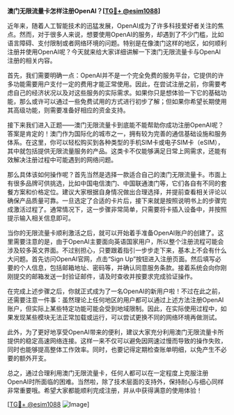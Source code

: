 **澳门无限流量卡怎样注册OpenAI？[[TG💪+ @esim1088](https://t.me/s/esim1088)]**

近年来，随着人工智能技术的迅猛发展，OpenAI成为了许多科技爱好者关注的焦点。然而，对于很多人来说，想要使用OpenAI的服务，却遇到了不少门槛，比如语言障碍、支付限制或者网络环境的问题。特别是在像澳门这样的地区，如何顺利注册并使用OpenAI呢？今天就来给大家详细讲解一下澳门无限流量卡与OpenAI注册的相关内容。

首先，我们需要明确一点：OpenAI并不是一个完全免费的服务平台，它提供的许多功能需要用户支付一定的费用才能正常使用。因此，在尝试注册之前，你需要考虑自己的经济状况以及对这些服务的实际需求。如果你只是想体验一下它的基础功能，那么或许可以通过一些免费试用的方式进行初步了解；但如果你希望长期使用其高级功能，则需要准备好相应的资金支持。

接下来我们进入正题——澳门无限流量卡到底能不能帮助你成功注册OpenAI呢？答案是肯定的！澳门作为国际化的城市之一，拥有较为完善的通信基础设施和服务体系。在这里，你可以轻松购买到各种类型的手机SIM卡或电子SIM卡（eSIM），其中就包括提供无限流量服务的产品。这类卡不仅能够满足日常上网需求，还能有效解决注册过程中可能遇到的网络问题。

那么具体该如何操作呢？首先当然是选择一款适合自己的澳门无限流量卡。市面上有很多品牌可供挑选，比如中国电信澳门、中国联通澳门等，它们各自有不同的套餐方案和价格定位。建议大家根据自身情况做出合理选择，并提前查看相关评论以确保产品质量可靠。一旦选定了合适的卡片后，接下来就是按照说明书上的步骤完成激活过程了。通常情况下，这一步骤非常简单，只需要将卡插入设备中，并按照提示输入相关信息即可。

当你的无限流量卡顺利激活之后，就可以开始着手准备OpenAI账户的创建了。这里需要注意的是，由于OpenAI主要面向英语国家用户，所以整个注册流程可能会涉及较多英文界面。不过别担心，只要跟着指引一步步走下来，基本上不会有什么大问题。首先访问OpenAI官网，点击“Sign Up”按钮进入注册页面。然后填写必要的个人信息，包括邮箱地址、密码等，并确认同意服务条款。接着系统会向你刚刚提交的邮箱发送一封验证邮件，请及时查收并按要求完成验证操作。

在完成上述步骤之后，你就正式成为了一名OpenAI的新用户啦！不过在此之前，还需要注意一件事：虽然理论上任何地区的用户都可以通过上述方法注册OpenAI账户，但实际上某些特定功能可能会受到地域限制。因此，在实际使用过程中，如果发现某些模块无法正常加载或运行，可以尝试更换不同的网络环境再做测试。

此外，为了更好地享受OpenAI带来的便利，建议大家充分利用澳门无限流量卡所提供的稳定高速网络连接。这样一来不仅可以避免因网速过慢而导致的操作失败，同时也能够提高整体工作效率。同时，也要记得定期检查账单明细，以免产生不必要的额外开支。

总之，通过合理利用澳门无限流量卡，任何人都可以在一定程度上克服注册OpenAI时所面临的困难。当然啦，除了技术层面的支持外，保持耐心与细心同样非常重要哦。希望大家都能顺利完成注册，并从中获得满意的使用体验！

[[TG💪+ @esim1088](https://t.me/s/esim1088) ![Image](https://i.postimg.cc/4NQfJmqS/Snipaste-2025-05-13-00-14-12.png)]